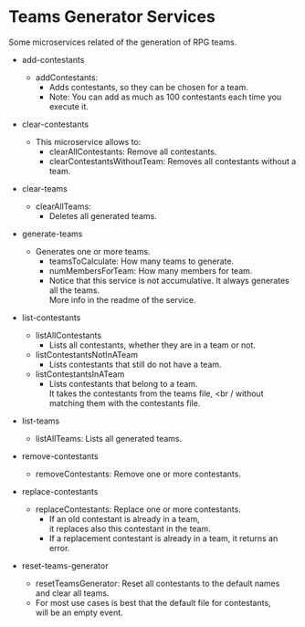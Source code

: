 Teams Generator Services
=======================================

Some microservices related of the generation of RPG teams.

[//]: # (Services:)

[//]: # (* set-configuration)

[//]: # (  * contestantsDatetimeWindow:)

[//]: # (    * Set a datetime window. <br /> )

[//]: # (      Contestants can only be added within this time window.)

* add-contestants
  * addContestants:
    * Adds contestants, so they can be chosen for a team.
    * Note: You can add as much as 100 contestants each time you execute it.

* clear-contestants
  * This microservice allows to:
    * clearAllContestants: Remove all contestants.
    * clearContestantsWithoutTeam: Removes all contestants without a team.

* clear-teams
  * clearAllTeams:
    * Deletes all generated teams.

* generate-teams
  * Generates one or more teams.
    * teamsToCalculate: How many teams to generate.
    * numMembersForTeam: How many members for team.
    * Notice that this service is not accumulative. It always generates all the teams. <br />
      More info in the readme of the service.

* list-contestants
  * listAllContestants
    * Lists all contestants, whether they are in a team or not.
  * listContestantsNotInATeam 
    * Lists contestants that still do not have a team.
  * listContestantsInATeam 
    * Lists contestants that belong to a team. <br />
      It takes the contestants from the teams file, <br /
      without matching them with the contestants file.

* list-teams
  * listAllTeams: Lists all generated teams.

* remove-contestants
  * removeContestants: Remove one or more contestants.

* replace-contestants
  * replaceContestants: Replace one or more contestants. <br />
    * If an old contestant is already in a team, <br />
      it replaces also this contestant in the team.
    * If a replacement contestant is already in a team, it returns an error.

* reset-teams-generator
  * resetTeamsGenerator: Reset all contestants to the default names <br /> 
    and clear all teams.
  * For most use cases is best that the default file for contestants, <br />
    will be an empty event.
